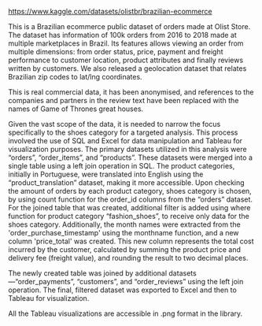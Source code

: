 https://www.kaggle.com/datasets/olistbr/brazilian-ecommerce

This is a Brazilian ecommerce public dataset of orders made at Olist Store. The dataset has information of 100k orders from 2016 to 2018 made at multiple marketplaces in Brazil. Its features allows viewing an order from multiple dimensions: from order status, price, payment and freight performance to customer location, product attributes and finally reviews written by customers. We also released a geolocation dataset that relates Brazilian zip codes to lat/lng coordinates.

This is real commercial data, it has been anonymised, and references to the companies and partners in the review text have been replaced with the names of Game of Thrones great houses.

Given the vast scope of the data, it is needed to narrow the focus specifically
to the shoes category for a targeted analysis. This process involved the use of SQL and
Excel for data manipulation and Tableau for visualization purposes.
The primary datasets utilized in this analysis were “orders”, “order_items”, and “products”.
These datasets were merged into a single table using a left join operation in SQL. The
product categories, initially in Portuguese, were translated into English using the
“product_translation” dataset, making it more accessible. Upon checking the amount of
orders by each product category, shoes category is chosen, by using count function for the
order_id columns from the “orders” dataset. For the joined table that was created, additional
filter is added using where function for product category “fashion_shoes”, to receive only data
for the shoes category.
Additionally, the month names were extracted from the 'order_purchase_timestamp' using
the monthname function, and a new column 'price_total' was created. This new column
represents the total cost incurred by the customer, calculated by summing the product price
and delivery fee (freight value), and rounding the result to two decimal places.

The newly created table was joined by additional datasets—“order_payments”,
“customers”, and “order_reviews” using the left join operation. The final, filtered dataset was
exported to Excel and then to Tableau for visualization.

All the Tableau visualizations are accessible in .png format in the library.
